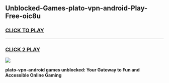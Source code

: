 
## Unblocked-Games-plato-vpn-android-Play-Free-oic8u
<h3>
<a href="https://premium76.site?title=plato-vpn-android&ref=15A">CLICK TO PLAY</a></h3>
<hr>

<h3>
<a href="https://premium76.site?title=plato-vpn-android&ref=15A">CLICK 2 PLAY</a>
  
</h3>

<a href="https://premium76.site?title=plato-vpn-android&ref=15A"><img src="https://clearcache.store/games.png"></a>


**plato-vpn-android games unblocked: Your Gateway to Fun and Accessible Online Gaming**
